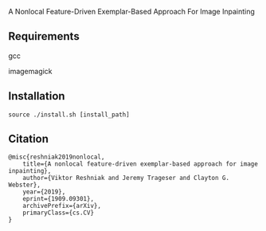 A Nonlocal Feature-Driven Exemplar-Based Approach For Image Inpainting

## Requirements
gcc

imagemagick


## Installation
```
source ./install.sh [install_path]
```

## Citation
```
@misc{reshniak2019nonlocal,
    title={A nonlocal feature-driven exemplar-based approach for image inpainting},
    author={Viktor Reshniak and Jeremy Trageser and Clayton G. Webster},
    year={2019},
    eprint={1909.09301},
    archivePrefix={arXiv},
    primaryClass={cs.CV}
}
```
